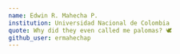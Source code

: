 ```yaml
---
name: Edwin R. Mahecha P.
institution: Universidad Nacional de Colombia
quote: Why did they even called me palomas? 🕊️ 
github_user: ermahechap
---
```

